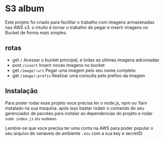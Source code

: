 # S3 album

Este projeto foi criado para facilitar o trabalho com imagens armazenadas nas AWS s3. o intuito é tornar o trabalho de pegar e inserir imagens no Bucket de forma mais simples.

## rotas

 - get `/`
	 Acessar o bucket principal, e todas as ultimas imagens adcionadas
 - post `/insert`
	Inserir novas imagens no bucket
 - get `/image/:uri`
	Pegar uma imagem pelo seu nome completo
 - get `/image/:prefix`
	Realizar uma consulta pelo prefixo da imagem

## Instalação
Para poder rodar esse projeto voce precisa ter o node.js, npm ou Yarn instalado na sua maquina. após isso bastar rodatr o comando do seu gerenciador de pacotes para instalar as dependencias do projeto e rodar 
 `node index.js` ou `nodemon`

Lembre-se que voce precisa ter uma conta na AWS para poder popular o seu arquivo de variaveis de ambiente `.env` com a sua key e secretID
